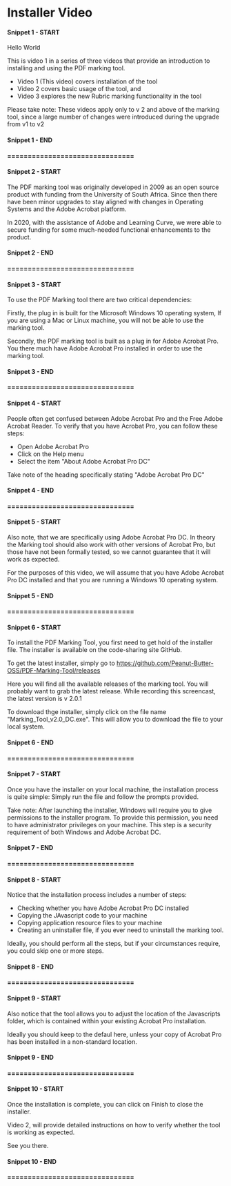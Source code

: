 # Installer Video

#### Snippet 1 - START

Hello World

This is video 1 in a series of three videos that provide an introduction to installing and using the PDF marking tool. 
 - Video 1 (This video) covers installation of the tool
 - Video 2 covers basic usage of the tool, and
 - Video 3 explores the new Rubric marking functionality in the tool

Please take note: These videos apply only to v 2 and above of the marking tool, since a large number of changes were introduced during the upgrade from v1 to v2

#### Snippet 1 - END
####
#### ===============================
####
#### Snippet 2 - START

The PDF marking tool was originally developed in 2009 as an open source product with funding from the University of South Africa. Since then there have been minor upgrades to stay aligned with changes in Operating Systems and the Adobe Acrobat platform. 

In 2020, with the assistance of Adobe and Learning Curve, we were able to secure funding for some much-needed functional enhancements to the product.

#### Snippet 2 - END
####
#### ===============================
####
#### Snippet 3 - START

To use the PDF Marking tool there are two critical dependencies:

Firstly, the plug in is built for the Microsoft Windows 10 operating system, If you are using a Mac or Linux machine, you will not be able to use the marking tool.

Secondly, the PDF marking tool is built as a plug in for Adobe Acrobat Pro. You there much have Adobe Acrobat Pro installed in order to use the marking tool.

#### Snippet 3 - END
####
#### ===============================
####
#### Snippet 4 - START

People often get confused between Adobe Acrobat Pro and the Free Adobe Acrobat Reader. To verify that you have Acrobat Pro, you can follow these steps:

 - Open Adobe Acrobat Pro
 - Click on the Help menu
 - Select the item "About Adobe Acrobat Pro DC"

Take note of the heading specifically stating "Adobe Acrobat Pro DC"

#### Snippet 4 - END
####
#### ===============================
####
#### Snippet 5 - START

Also note, that we are specifically using Adobe Acrobat Pro DC. In theory the Marking tool should also work with other versions of Acrobat Pro, but those have not been formally tested, so we cannot guarantee that it will work as expected.

For the purposes of this video, we will assume that you have Adobe Acrobat Pro DC installed and that you are running a Windows 10 operating system.

#### Snippet 5 - END
####
#### ===============================
####
#### Snippet 6 - START

To install the PDF Marking Tool, you first need to get hold of the installer file. The installer is available on the code-sharing site GitHub.

To get the latest installer, simply go to https://github.com/Peanut-Butter-OSS/PDF-Marking-Tool/releases

Here you will find all the available releases of the marking tool. You will probably want to grab the latest release. While recording this screencast, the latest version is v 2.0.1

To download thge installer, simply click on the file name "Marking_Tool_v2.0_DC.exe". This will allow you to download the file to your local system.

#### Snippet 6 - END
####
#### ===============================
####
#### Snippet 7 - START

Once you have the installer on your local machine, the installation process is quite simple: Simply run the file and follow the prompts provided.

Take note: After launching the installer, Windows will require you to give permissions to the installer program. To provide this permission, you need to have administrator privileges on your machine. This step is a security requirement of both Windows and Adobe Acrobat DC.

#### Snippet 7 - END
####
#### ===============================
####
#### Snippet 8 - START

Notice that the installation process includes a number of steps:
 - Checking whether you have Adobe Acrobat Pro DC installed
 - Copying the JAvascript code to your machine
 - Copying application resource files to your machine
 - Creating an uninstaller file, if you ever need to uninstall the marking tool.

Ideally, you should perform all the steps, but if your circumstances require, you could skip one or more steps.

#### Snippet 8 - END
####
#### ===============================
####
#### Snippet 9 - START

Also notice that the tool allows you to adjust the location of the Javascripts folder, which is contained within your existing Acrobat Pro installation.

Ideally you should keep to the defaul here, unless your copy of Acrobat Pro has been installed in a non-standard location.

#### Snippet 9 - END
####
#### ===============================
####
#### Snippet 10 - START

Once the installation is complete, you can click on Finish to close the installer.

Video 2, will provide detailed instructions on how to verify whether the tool is working as expected.

See you there.

#### Snippet 10 - END
####
#### ===============================
